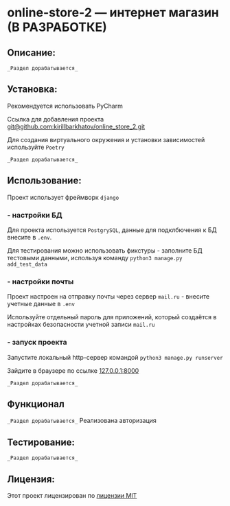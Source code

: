 # online-store-2 — интернет магазин (В РАЗРАБОТКЕ)

## Описание:

`_Раздел дорабатывается_`

## Установка:

Рекомендуется использовать PyCharm

Ссылка для добавления проекта
[git@github.com:kirillbarkhatov/online_store_2.git]()

Для создания виртуального окружения и установки зависимостей используйте `Poetry`

`_Раздел дорабатывается_`

## Использование:

Проект использует фреймворк `django`

### - настройки БД

Для проекта используется `PostgrySQL`, данные для подклбючения к БД внесите в `.env`.

Для тестирования можно использовать фикстуры - заполните БД тестовыми данными, используя команду `python3 manage.py add_test_data`

### - настройки почты

Проект настроен на отправку почты через сервер `mail.ru` - внесите учетные данные в `.env`

Используйте отдельный пароль для приложений, который создаётся в настройках безопасности учетной записи `mail.ru`

### - запуск проекта

Запустите локальный http-сервер командой `python3 manage.py runserver`

Зайдите в браузере по ссылке [127.0.0.1:8000]()

`_Раздел дорабатывается_`

## Функционал

`_Раздел дорабатывается_`
Реализована авторизация

## Тестирование:

`_Раздел дорабатывается_`


## Лицензия:

Этот проект лицензирован по [лицензии MIT](LICENSE)